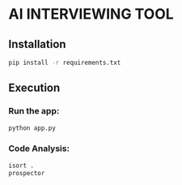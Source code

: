 # AI INTERVIEWING TOOL

## Installation

```bash
pip install -r requirements.txt
```

## Execution

### Run the app:
```bash
python app.py
```

### Code Analysis:
```bash
isort .
prospector
```
